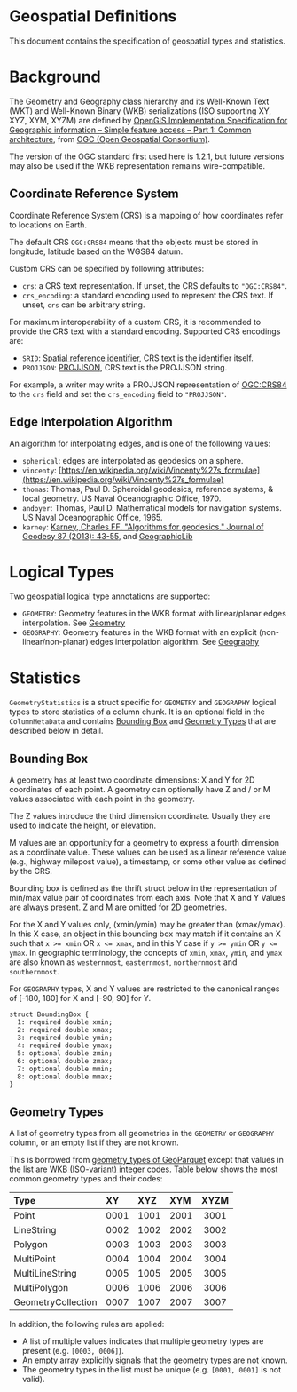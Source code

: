 <!--
  - Licensed to the Apache Software Foundation (ASF) under one
  - or more contributor license agreements.  See the NOTICE file
  - distributed with this work for additional information
  - regarding copyright ownership.  The ASF licenses this file
  - to you under the Apache License, Version 2.0 (the
  - "License"); you may not use this file except in compliance
  - with the License.  You may obtain a copy of the License at
  -
  -   http://www.apache.org/licenses/LICENSE-2.0
  -
  - Unless required by applicable law or agreed to in writing,
  - software distributed under the License is distributed on an
  - "AS IS" BASIS, WITHOUT WARRANTIES OR CONDITIONS OF ANY
  - KIND, either express or implied.  See the License for the
  - specific language governing permissions and limitations
  - under the License.
  -->

Geospatial Definitions
====

This document contains the specification of geospatial types and statistics.

# Background

The Geometry and Geography class hierarchy and its Well-Known Text (WKT) and
Well-Known Binary (WKB) serializations (ISO supporting XY, XYZ, XYM, XYZM) are
defined by [OpenGIS Implementation Specification for Geographic information –
Simple feature access – Part 1: Common architecture][sfa-part1], from [OGC
(Open Geospatial Consortium)][ogc].

The version of the OGC standard first used here is 1.2.1, but future versions
may also be used if the WKB representation remains wire-compatible.

[sfa-part1]: https://portal.ogc.org/files/?artifact_id=25355
[ogc]: https://www.ogc.org/standard/sfa/

## Coordinate Reference System

Coordinate Reference System (CRS) is a mapping of how coordinates refer to
locations on Earth.

The default CRS `OGC:CRS84` means that the objects must be stored in longitude,
latitude based on the WGS84 datum.

Custom CRS can be specified by following attributes:
* `crs`: a CRS text representation. If unset, the CRS defaults to `"OGC:CRS84"`.
* `crs_encoding`: a standard encoding used to represent the CRS text. If unset,
  `crs` can be arbitrary string.

For maximum interoperability of a custom CRS, it is recommended to provide
the CRS text with a standard encoding. Supported CRS encodings are:
* `SRID`: [Spatial reference identifier][srid], CRS text is the identifier itself.
* `PROJJSON`: [PROJJSON][projjson], CRS text is the PROJJSON string.

For example, a writer may write a PROJJSON representation of [OGC:CRS84][ogc-crs84]
to the `crs` field and set the `crs_encoding` field to `"PROJJSON"`.

[srid]: https://en.wikipedia.org/wiki/Spatial_reference_system#Identifier
[projjson]: https://proj.org/en/stable/specifications/projjson.html
[ogc-crs84]: https://github.com/opengeospatial/geoparquet/blob/main/format-specs/geoparquet.md#ogccrs84-details

## Edge Interpolation Algorithm

An algorithm for interpolating edges, and is one of the following values:

* `spherical`: edges are interpolated as geodesics on a sphere.
* `vincenty`: [https://en.wikipedia.org/wiki/Vincenty%27s_formulae](https://en.wikipedia.org/wiki/Vincenty%27s_formulae)
* `thomas`: Thomas, Paul D. Spheroidal geodesics, reference systems, & local geometry. US Naval Oceanographic Office, 1970.
* `andoyer`: Thomas, Paul D. Mathematical models for navigation systems. US Naval Oceanographic Office, 1965.
* `karney`: [Karney, Charles FF. "Algorithms for geodesics." Journal of Geodesy 87 (2013): 43-55](https://link.springer.com/content/pdf/10.1007/s00190-012-0578-z.pdf), and [GeographicLib](https://geographiclib.sourceforge.io/)

# Logical Types

Two geospatial logical type annotations are supported:
* `GEOMETRY`: Geometry features in the WKB format with linear/planar edges interpolation. See [Geometry](LogicalTypes.md#geometry)
* `GEOGRAPHY`: Geometry features in the WKB format with an explicit (non-linear/non-planar) edges interpolation algorithm. See [Geography](LogicalTypes.md#geography)

# Statistics

`GeometryStatistics` is a struct specific for `GEOMETRY` and `GEOGRAPHY` logical
types to store statistics of a column chunk. It is an optional field in the
`ColumnMetaData` and contains [Bounding Box](#bounding-box) and [Geometry
Types](#geometry-types) that are described below in detail.

## Bounding Box

A geometry has at least two coordinate dimensions: X and Y for 2D coordinates
of each point. A geometry can optionally have Z and / or M values associated
with each point in the geometry.

The Z values introduce the third dimension coordinate. Usually they are used to
indicate the height, or elevation.

M values are an opportunity for a geometry to express a fourth dimension as a
coordinate value. These values can be used as a linear reference value (e.g.,
highway milepost value), a timestamp, or some other value as defined by the CRS.

Bounding box is defined as the thrift struct below in the representation of
min/max value pair of coordinates from each axis. Note that X and Y Values are
always present. Z and M are omitted for 2D geometries.

For the X and Y values only, (xmin/ymin) may be greater than (xmax/ymax). In this
X case, an object in this bounding box may match if it contains an X such that
`x >= xmin` OR `x <= xmax`, and in this Y case if `y >= ymin` OR `y <= ymax`.
In geographic terminology, the concepts of `xmin`, `xmax`, `ymin`, and `ymax`
are also known as `westernmost`, `easternmost`, `northernmost` and `southernmost`.

For `GEOGRAPHY` types, X and Y values are restricted to the canonical ranges of
[-180, 180] for X and [-90, 90] for Y.

```thrift
struct BoundingBox {
  1: required double xmin;
  2: required double xmax;
  3: required double ymin;
  4: required double ymax;
  5: optional double zmin;
  6: optional double zmax;
  7: optional double mmin;
  8: optional double mmax;
}
```

## Geometry Types

A list of geometry types from all geometries in the `GEOMETRY` or `GEOGRAPHY`
column, or an empty list if they are not known.

This is borrowed from [geometry_types of GeoParquet][geometry-types] except that
values in the list are [WKB (ISO-variant) integer codes][wkb-integer-code].
Table below shows the most common geometry types and their codes:

| Type               | XY   | XYZ  | XYM  | XYZM |
| :----------------- | :--- | :--- | :--- | :--: |
| Point              | 0001 | 1001 | 2001 | 3001 |
| LineString         | 0002 | 1002 | 2002 | 3002 |
| Polygon            | 0003 | 1003 | 2003 | 3003 |
| MultiPoint         | 0004 | 1004 | 2004 | 3004 |
| MultiLineString    | 0005 | 1005 | 2005 | 3005 |
| MultiPolygon       | 0006 | 1006 | 2006 | 3006 |
| GeometryCollection | 0007 | 1007 | 2007 | 3007 |

In addition, the following rules are applied:
- A list of multiple values indicates that multiple geometry types are present (e.g. `[0003, 0006]`).
- An empty array explicitly signals that the geometry types are not known.
- The geometry types in the list must be unique (e.g. `[0001, 0001]` is not valid).

[geometry-types]: https://github.com/opengeospatial/geoparquet/blob/v1.1.0/format-specs/geoparquet.md?plain=1#L159
[wkb-integer-code]: https://en.wikipedia.org/wiki/Well-known_text_representation_of_geometry#Well-known_binary
